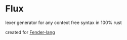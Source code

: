 # Flux

lexer generator for any context free syntax in 100% rust

created for [Fender-lang](https://github.com/FenderLang/)
